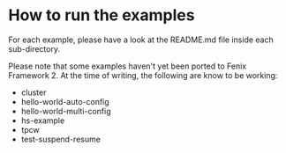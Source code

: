 # How to run the examples

For each example, please have a look at the README.md file inside each
sub-directory.

Please note that some examples haven't yet been ported to Fenix Framework 2.
At the time of writing, the following are know to be working:

  * cluster
  * hello-world-auto-config
  * hello-world-multi-config
  * hs-example
  * tpcw
  * test-suspend-resume

